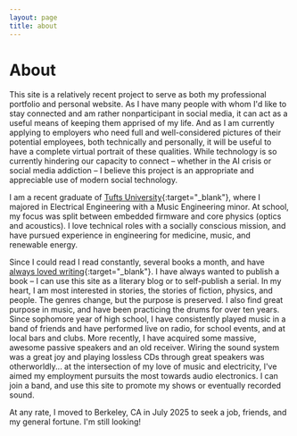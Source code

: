 ```yaml
---
layout: page
title: about
---
```


# About

This site is a relatively recent project to serve as both my professional portfolio and personal website. As I have many people with whom I'd like to stay connected and am rather nonparticipant in social media, it can act as a useful means of keeping them apprised of my life. And as I am currently applying to employers who need full and well-considered pictures of their potential employees, both technically and personally, it will be useful to have a complete virtual portrait of these qualities. While technology is so currently hindering our capacity to connect – whether in the AI crisis or social media addiction – I believe this project is an appropriate and appreciable use of modern social technology.

I am a recent graduate of [Tufts University](https://engineering.tufts.edu/ece){:target="_blank"}, where I majored in Electrical Engineering with a Music Engineering minor. 
At school, my focus was split between embedded firmware and core physics (optics and acoustics). I love technical roles with a socially conscious mission, and have pursued experience in engineering for medicine, music, and renewable energy. 

Since I could read I read constantly, several books a month, and have [always loved writing](https://dcohencreations.weebly.com/){:target="_blank"}. I have always wanted to publish a book – I can use this site as a literary blog or to self-publish a serial. In my heart, I am most interested in stories, the stories of fiction, physics, and people. The genres change, but the purpose is preserved. I also find great purpose in music, and have been practicing the drums for over ten years. Since sophomore year of high school, I have consistently played music in a band of friends and have performed live on radio, for school events, and at local bars and clubs. More recently, I have acquired some massive, awesome passive speakers and an old receiver. Wiring the sound system was a great joy and playing lossless CDs through great speakers was otherworldly... at the intersection of my love of music and electricity, I've aimed my employment pursuits the most towards audio electronics. I can join a band, and use this site to promote my shows or eventually recorded sound.

At any rate, I moved to Berkeley, CA in July 2025 to seek a job, friends, and my general fortune. I'm still looking!